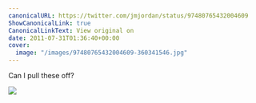 ```yaml
---
canonicalURL: https://twitter.com/jmjordan/status/97480765432004609
ShowCanonicalLink: true
CanonicalLinkText: View original on
date: 2011-07-31T01:36:40+00:00
cover:
  image: "/images/97480765432004609-360341546.jpg"
---
```

Can I pull these off?

![](/images/97480765432004609-360341546.jpg)